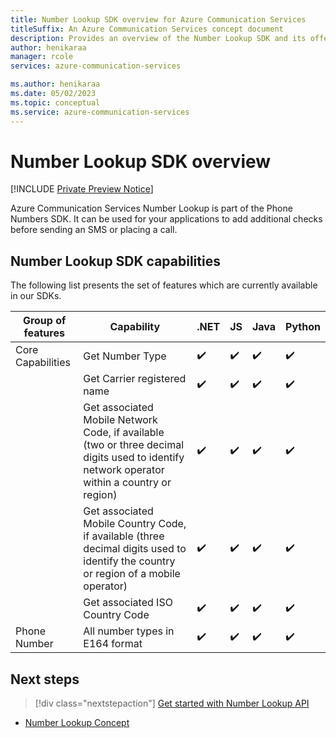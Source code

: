 ```yaml
---
title: Number Lookup SDK overview for Azure Communication Services
titleSuffix: An Azure Communication Services concept document
description: Provides an overview of the Number Lookup SDK and its offerings.
author: henikaraa
manager: rcole
services: azure-communication-services

ms.author: henikaraa
ms.date: 05/02/2023
ms.topic: conceptual
ms.service: azure-communication-services
---
```


# Number Lookup SDK overview

[!INCLUDE [Private Preview Notice](../../includes/public-preview-include.md)]

Azure Communication Services Number Lookup is part of the Phone Numbers SDK. It can be used for your applications to add additional checks before sending an SMS or placing a call.

## Number Lookup SDK capabilities

The following list presents the set of features which are currently available in our SDKs.

| Group of features | Capability                                                                            | .NET  | JS | Java | Python |
| ----------------- | ------------------------------------------------------------------------------------- | --- | ---- | ---- | ------ |
| Core Capabilities | Get Number Type                                                          | ✔️   | ✔️    | ✔️    | ✔️      |
|                   | Get Carrier registered name                                         | ✔️   | ✔️    | ✔️    | ✔️      |
|                   | Get associated Mobile Network Code, if available (two or three decimal digits used to identify network operator within a country or region) | ✔️   | ✔️    | ✔️    | ✔️      |
|                   | Get associated Mobile Country Code, if available (three decimal digits used to identify the country or region of a mobile operator) | ✔️   | ✔️    | ✔️    | ✔️      |
|                   | Get associated ISO Country Code | ✔️   | ✔️    | ✔️    | ✔️      |
| Phone Number      | All number types in E164 format                                      | ✔️   | ✔️    | ✔️    | ✔️      |


## Next steps

> [!div class="nextstepaction"]
> [Get started with Number Lookup API](../../quickstarts/telephony/number-lookup.md)

- [Number Lookup Concept](../numbers/number-lookup-concept.md)
